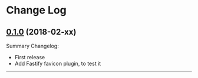 # Change Log

## [0.1.0](https://github.com/smartiniOnGitHub/fastify-example/releases/tag/0.1.0) (2018-02-xx)
Summary Changelog:
- First release
- Add Fastify favicon plugin, to test it

----
